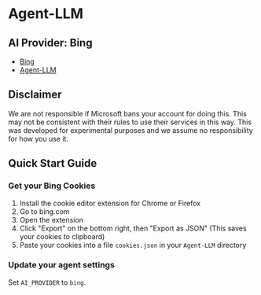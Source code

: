 # Agent-LLM

## AI Provider: Bing

- [Bing](https://bing.com)
- [Agent-LLM](https://github.com/Josh-XT/Agent-LLM)

## Disclaimer

We are not responsible if Microsoft bans your account for doing this. This may not be consistent with their rules to use their services in this way. This was developed for experimental purposes and we assume no responsibility for how you use it.

## Quick Start Guide

### Get your Bing Cookies

1. Install the cookie editor extension for Chrome or Firefox
2. Go to bing.com
3. Open the extension
4. Click "Export" on the bottom right, then "Export as JSON" (This saves your cookies to clipboard)
5. Paste your cookies into a file `cookies.json` in your `Agent-LLM` directory

### Update your agent settings
Set `AI_PROVIDER` to `bing`.
